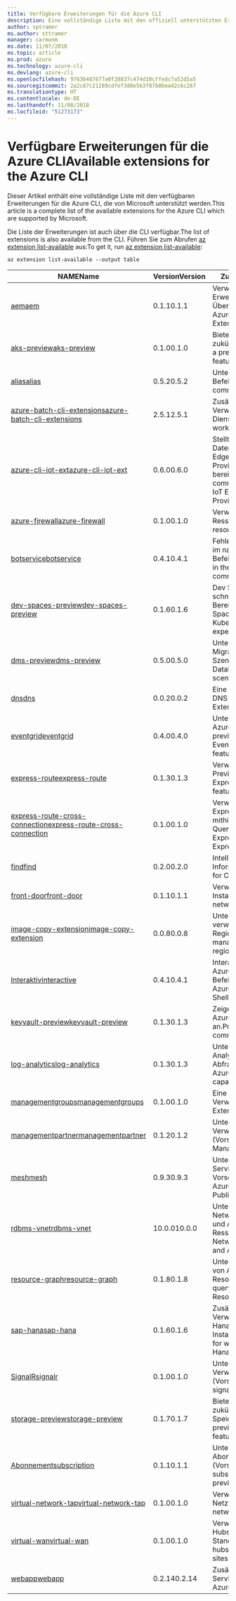```yaml
---
title: Verfügbare Erweiterungen für die Azure CLI
description: Eine vollständige Liste mit den offiziell unterstützten Erweiterungen für die Azure CLI
author: sptramer
ms.author: sttramer
manager: carmonm
ms.date: 11/07/2018
ms.topic: article
ms.prod: azure
ms.technology: azure-cli
ms.devlang: azure-cli
ms.openlocfilehash: 97636487677a0f28837c474d10cffedc7a52d5a5
ms.sourcegitcommit: 2a2c87c21289cdfef3d0e5b3f07b0bea42c6c267
ms.translationtype: HT
ms.contentlocale: de-DE
ms.lasthandoff: 11/08/2018
ms.locfileid: "51273173"
---
```

# <a name="available-extensions-for-the-azure-cli"></a><span data-ttu-id="59ef1-103">Verfügbare Erweiterungen für die Azure CLI</span><span class="sxs-lookup"><span data-stu-id="59ef1-103">Available extensions for the Azure CLI</span></span>

<span data-ttu-id="59ef1-104">Dieser Artikel enthält eine vollständige Liste mit den verfügbaren Erweiterungen für die Azure CLI, die von Microsoft unterstützt werden.</span><span class="sxs-lookup"><span data-stu-id="59ef1-104">This article is a complete list of the available extensions for the Azure CLI which are supported by Microsoft.</span></span>

<span data-ttu-id="59ef1-105">Die Liste der Erweiterungen ist auch über die CLI verfügbar.</span><span class="sxs-lookup"><span data-stu-id="59ef1-105">The list of extensions is also available  from the CLI.</span></span> <span data-ttu-id="59ef1-106">Führen Sie zum Abrufen [az extension list-available](/cli/azure/extension?view=azure-cli-latest#az-extension-list-available) aus:</span><span class="sxs-lookup"><span data-stu-id="59ef1-106">To get it, run [az extension list-available](/cli/azure/extension?view=azure-cli-latest#az-extension-list-available):</span></span>

```azurecli-interactive
az extension list-available --output table
```

| <span data-ttu-id="59ef1-107">NAME</span><span class="sxs-lookup"><span data-stu-id="59ef1-107">Name</span></span> | <span data-ttu-id="59ef1-108">Version</span><span class="sxs-lookup"><span data-stu-id="59ef1-108">Version</span></span> | <span data-ttu-id="59ef1-109">Zusammenfassung</span><span class="sxs-lookup"><span data-stu-id="59ef1-109">Summary</span></span> | <span data-ttu-id="59ef1-110">Vorschau</span><span class="sxs-lookup"><span data-stu-id="59ef1-110">Preview</span></span> |
|------|---------|---------|---------|
| [<span data-ttu-id="59ef1-111">aem</span><span class="sxs-lookup"><span data-stu-id="59ef1-111">aem</span></span>](https://github.com/Azure/azure-cli-extensions) | <span data-ttu-id="59ef1-112">0.1.1</span><span class="sxs-lookup"><span data-stu-id="59ef1-112">0.1.1</span></span> | <span data-ttu-id="59ef1-113">Verwalten der Azure-Erweiterungen zur verbesserten Überwachung für SAP</span><span class="sxs-lookup"><span data-stu-id="59ef1-113">Manage Azure Enhanced Monitoring Extensions for SAP</span></span> |  |
| [<span data-ttu-id="59ef1-114">aks-preview</span><span class="sxs-lookup"><span data-stu-id="59ef1-114">aks-preview</span></span>](https://github.com/Azure/azure-cli-extensions/tree/master/src/aks-preview) | <span data-ttu-id="59ef1-115">0.1.0</span><span class="sxs-lookup"><span data-stu-id="59ef1-115">0.1.0</span></span> | <span data-ttu-id="59ef1-116">Bietet eine Vorschau für zukünftige AKS-Features</span><span class="sxs-lookup"><span data-stu-id="59ef1-116">Provides a preview for upcoming AKS features</span></span> | <span data-ttu-id="59ef1-117">JA</span><span class="sxs-lookup"><span data-stu-id="59ef1-117">Yes</span></span> |
| [<span data-ttu-id="59ef1-118">alias</span><span class="sxs-lookup"><span data-stu-id="59ef1-118">alias</span></span>](https://github.com/Azure/azure-cli-extensions) | <span data-ttu-id="59ef1-119">0.5.2</span><span class="sxs-lookup"><span data-stu-id="59ef1-119">0.5.2</span></span> | <span data-ttu-id="59ef1-120">Unterstützung für Befehlsaliase</span><span class="sxs-lookup"><span data-stu-id="59ef1-120">Support for command aliases</span></span> | <span data-ttu-id="59ef1-121">JA</span><span class="sxs-lookup"><span data-stu-id="59ef1-121">Yes</span></span> |
| [<span data-ttu-id="59ef1-122">azure-batch-cli-extensions</span><span class="sxs-lookup"><span data-stu-id="59ef1-122">azure-batch-cli-extensions</span></span>](https://github.com/Azure/azure-batch-cli-extensions) | <span data-ttu-id="59ef1-123">2.5.1</span><span class="sxs-lookup"><span data-stu-id="59ef1-123">2.5.1</span></span> | <span data-ttu-id="59ef1-124">Zusätzliche Befehle für die Verwendung des Azure Batch-Diensts</span><span class="sxs-lookup"><span data-stu-id="59ef1-124">Additional commands for working with Azure Batch service</span></span> |  |
| [<span data-ttu-id="59ef1-125">azure-cli-iot-ext</span><span class="sxs-lookup"><span data-stu-id="59ef1-125">azure-cli-iot-ext</span></span>](https://github.com/azure/azure-iot-cli-extension) | <span data-ttu-id="59ef1-126">0.6.0</span><span class="sxs-lookup"><span data-stu-id="59ef1-126">0.6.0</span></span> | <span data-ttu-id="59ef1-127">Stellt die Befehlsebene der Datenebene für Azure IoT Hub, IoT Edge und den IoT Device Provisioning-Dienst bereit</span><span class="sxs-lookup"><span data-stu-id="59ef1-127">Provides the data plane command layer for Azure IoT Hub, IoT Edge and IoT Device Provisioning Service</span></span> |  |
| [<span data-ttu-id="59ef1-128">azure-firewall</span><span class="sxs-lookup"><span data-stu-id="59ef1-128">azure-firewall</span></span>](https://github.com/Azure/azure-cli-extensions/tree/master/src/azure-firewall) | <span data-ttu-id="59ef1-129">0.1.0</span><span class="sxs-lookup"><span data-stu-id="59ef1-129">0.1.0</span></span> | <span data-ttu-id="59ef1-130">Verwalten von Azure Firewall-Ressourcen</span><span class="sxs-lookup"><span data-stu-id="59ef1-130">Manage Azure Firewall resources.</span></span> | <span data-ttu-id="59ef1-131">JA</span><span class="sxs-lookup"><span data-stu-id="59ef1-131">Yes</span></span> |
| [<span data-ttu-id="59ef1-132">botservice</span><span class="sxs-lookup"><span data-stu-id="59ef1-132">botservice</span></span>](https://github.com/Azure/azure-cli-extensions) | <span data-ttu-id="59ef1-133">0.4.1</span><span class="sxs-lookup"><span data-stu-id="59ef1-133">0.4.1</span></span> | <span data-ttu-id="59ef1-134">Fehlerbehebungen für Probleme im nativen botservice-CLI-Befehlsmodul.</span><span class="sxs-lookup"><span data-stu-id="59ef1-134">Bug fixes for issues in the native botservice cli command module.</span></span> | <span data-ttu-id="59ef1-135">JA</span><span class="sxs-lookup"><span data-stu-id="59ef1-135">Yes</span></span> |
| [<span data-ttu-id="59ef1-136">dev-spaces-preview</span><span class="sxs-lookup"><span data-stu-id="59ef1-136">dev-spaces-preview</span></span>](https://github.com/Azure/azure-cli-extensions) | <span data-ttu-id="59ef1-137">0.1.6</span><span class="sxs-lookup"><span data-stu-id="59ef1-137">0.1.6</span></span> | <span data-ttu-id="59ef1-138">Dev Spaces ermöglicht eine schnelle, iterative Kubernetes-Bereitstellung für Teams.</span><span class="sxs-lookup"><span data-stu-id="59ef1-138">Dev Spaces provides a rapid, iterative Kubernetes development experience for teams.</span></span> | <span data-ttu-id="59ef1-139">JA</span><span class="sxs-lookup"><span data-stu-id="59ef1-139">Yes</span></span> |
| [<span data-ttu-id="59ef1-140">dms-preview</span><span class="sxs-lookup"><span data-stu-id="59ef1-140">dms-preview</span></span>](https://github.com/Azure/azure-cli-extensions/tree/master/src/dms-preview) | <span data-ttu-id="59ef1-141">0.5.0</span><span class="sxs-lookup"><span data-stu-id="59ef1-141">0.5.0</span></span> | <span data-ttu-id="59ef1-142">Unterstützung für neue Database Migration Service-Szenarien.</span><span class="sxs-lookup"><span data-stu-id="59ef1-142">Support for new Database Migration Service scenarios.</span></span> | <span data-ttu-id="59ef1-143">JA</span><span class="sxs-lookup"><span data-stu-id="59ef1-143">Yes</span></span> |
| [<span data-ttu-id="59ef1-144">dns</span><span class="sxs-lookup"><span data-stu-id="59ef1-144">dns</span></span>](https://github.com/Azure/azure-cli-extensions) | <span data-ttu-id="59ef1-145">0.0.2</span><span class="sxs-lookup"><span data-stu-id="59ef1-145">0.0.2</span></span> | <span data-ttu-id="59ef1-146">Eine Azure CLI-Erweiterung für DNS-Zonen</span><span class="sxs-lookup"><span data-stu-id="59ef1-146">An Azure CLI Extension for DNS zones</span></span> |  |
| [<span data-ttu-id="59ef1-147">eventgrid</span><span class="sxs-lookup"><span data-stu-id="59ef1-147">eventgrid</span></span>](https://github.com/Azure/azure-cli-extensions) | <span data-ttu-id="59ef1-148">0.4.0</span><span class="sxs-lookup"><span data-stu-id="59ef1-148">0.4.0</span></span> | <span data-ttu-id="59ef1-149">Unterstützung für Features von Azure EventGrid 2018-09-15-preview</span><span class="sxs-lookup"><span data-stu-id="59ef1-149">Support for Azure EventGrid 2018-09-15-preview features</span></span> | <span data-ttu-id="59ef1-150">JA</span><span class="sxs-lookup"><span data-stu-id="59ef1-150">Yes</span></span> |
| [<span data-ttu-id="59ef1-151">express-route</span><span class="sxs-lookup"><span data-stu-id="59ef1-151">express-route</span></span>](https://github.com/Azure/azure-cli-extensions/tree/master/src/express-route) | <span data-ttu-id="59ef1-152">0.1.3</span><span class="sxs-lookup"><span data-stu-id="59ef1-152">0.1.3</span></span> | <span data-ttu-id="59ef1-153">Verwalten von Expressroute mit Previewfunktionen</span><span class="sxs-lookup"><span data-stu-id="59ef1-153">Manage ExpressRoutes with preview features.</span></span> | <span data-ttu-id="59ef1-154">JA</span><span class="sxs-lookup"><span data-stu-id="59ef1-154">Yes</span></span> |
| [<span data-ttu-id="59ef1-155">express-route-cross-connection</span><span class="sxs-lookup"><span data-stu-id="59ef1-155">express-route-cross-connection</span></span>](https://github.com/Azure/azure-cli-extensions/tree/master/src/express-route-cross-connection) | <span data-ttu-id="59ef1-156">0.1.0</span><span class="sxs-lookup"><span data-stu-id="59ef1-156">0.1.0</span></span> | <span data-ttu-id="59ef1-157">Verwalten von benutzerdefinierten ExpressRoute-Verbindungen mithilfe einer ExpressRoute-Querverbindung</span><span class="sxs-lookup"><span data-stu-id="59ef1-157">Manage customer ExpressRoute circuits using an ExpressRoute cross-connection.</span></span> |  |
| [<span data-ttu-id="59ef1-158">find</span><span class="sxs-lookup"><span data-stu-id="59ef1-158">find</span></span>](https://github.com/Azure/azure-cli-extensions/tree/master/src/find) | <span data-ttu-id="59ef1-159">0.2.0</span><span class="sxs-lookup"><span data-stu-id="59ef1-159">0.2.0</span></span> | <span data-ttu-id="59ef1-160">Intelligentes Abfragen von CLI-Informationen</span><span class="sxs-lookup"><span data-stu-id="59ef1-160">Intelligent querying for CLI information.</span></span> | <span data-ttu-id="59ef1-161">JA</span><span class="sxs-lookup"><span data-stu-id="59ef1-161">Yes</span></span> |
| [<span data-ttu-id="59ef1-162">front-door</span><span class="sxs-lookup"><span data-stu-id="59ef1-162">front-door</span></span>](https://github.com/Azure/azure-cli-extensions/tree/master/src/front-door) | <span data-ttu-id="59ef1-163">0.1.1</span><span class="sxs-lookup"><span data-stu-id="59ef1-163">0.1.1</span></span> | <span data-ttu-id="59ef1-164">Verwalten von Front Door-Instanzen für Netzwerke</span><span class="sxs-lookup"><span data-stu-id="59ef1-164">Manage networking Front Doors.</span></span> | <span data-ttu-id="59ef1-165">JA</span><span class="sxs-lookup"><span data-stu-id="59ef1-165">Yes</span></span> |
| [<span data-ttu-id="59ef1-166">image-copy-extension</span><span class="sxs-lookup"><span data-stu-id="59ef1-166">image-copy-extension</span></span>](https://github.com/Azure/azure-cli-extensions) | <span data-ttu-id="59ef1-167">0.0.8</span><span class="sxs-lookup"><span data-stu-id="59ef1-167">0.0.8</span></span> | <span data-ttu-id="59ef1-168">Unterstützung für das Kopieren verwalteter VM-Images zwischen Regionen</span><span class="sxs-lookup"><span data-stu-id="59ef1-168">Support for copying managed vm images between regions</span></span> |  |
| [<span data-ttu-id="59ef1-169">Interaktiv</span><span class="sxs-lookup"><span data-stu-id="59ef1-169">interactive</span></span>](https://github.com/Azure/azure-cli) | <span data-ttu-id="59ef1-170">0.4.1</span><span class="sxs-lookup"><span data-stu-id="59ef1-170">0.4.1</span></span> | <span data-ttu-id="59ef1-171">Interaktive Shell der Microsoft Azure-Befehlszeilenschnittstelle</span><span class="sxs-lookup"><span data-stu-id="59ef1-171">Microsoft Azure Command-Line Interactive Shell</span></span> | <span data-ttu-id="59ef1-172">JA</span><span class="sxs-lookup"><span data-stu-id="59ef1-172">Yes</span></span> |
| [<span data-ttu-id="59ef1-173">keyvault-preview</span><span class="sxs-lookup"><span data-stu-id="59ef1-173">keyvault-preview</span></span>](https://github.com/Azure/azure-keyvault-cli-extension) | <span data-ttu-id="59ef1-174">0.1.3</span><span class="sxs-lookup"><span data-stu-id="59ef1-174">0.1.3</span></span> | <span data-ttu-id="59ef1-175">Zeigen Sie eine Vorschau der Azure Key Vault-Befehle an.</span><span class="sxs-lookup"><span data-stu-id="59ef1-175">Preview Azure Key Vault commands.</span></span> | <span data-ttu-id="59ef1-176">JA</span><span class="sxs-lookup"><span data-stu-id="59ef1-176">Yes</span></span> |
| [<span data-ttu-id="59ef1-177">log-analytics</span><span class="sxs-lookup"><span data-stu-id="59ef1-177">log-analytics</span></span>](https://github.com/Azure/azure-cli-extensions/tree/master/src/log-analytics) | <span data-ttu-id="59ef1-178">0.1.3</span><span class="sxs-lookup"><span data-stu-id="59ef1-178">0.1.3</span></span> | <span data-ttu-id="59ef1-179">Unterstützung für Azure Log Analytics-Abfragefunktionen</span><span class="sxs-lookup"><span data-stu-id="59ef1-179">Support for Azure Log Analytics query capabilities.</span></span> | <span data-ttu-id="59ef1-180">JA</span><span class="sxs-lookup"><span data-stu-id="59ef1-180">Yes</span></span> |
| [<span data-ttu-id="59ef1-181">managementgroups</span><span class="sxs-lookup"><span data-stu-id="59ef1-181">managementgroups</span></span>](https://github.com/Azure/azure-cli-extensions) | <span data-ttu-id="59ef1-182">0.1.0</span><span class="sxs-lookup"><span data-stu-id="59ef1-182">0.1.0</span></span> | <span data-ttu-id="59ef1-183">Eine Azure CLI-Erweiterung für Verwaltungsgruppen</span><span class="sxs-lookup"><span data-stu-id="59ef1-183">An Azure CLI Extension for Management Groups</span></span> |  |
| [<span data-ttu-id="59ef1-184">managementpartner</span><span class="sxs-lookup"><span data-stu-id="59ef1-184">managementpartner</span></span>](https://github.com/Azure/azure-cli-extensions) | <span data-ttu-id="59ef1-185">0.1.2</span><span class="sxs-lookup"><span data-stu-id="59ef1-185">0.1.2</span></span> | <span data-ttu-id="59ef1-186">Unterstützung für Verwaltungspartner (Vorschauversion)</span><span class="sxs-lookup"><span data-stu-id="59ef1-186">Support for Management Partner preview</span></span> |  |
| [<span data-ttu-id="59ef1-187">mesh</span><span class="sxs-lookup"><span data-stu-id="59ef1-187">mesh</span></span>](https://github.com/Azure/azure-cli-extensions) | <span data-ttu-id="59ef1-188">0.9.3</span><span class="sxs-lookup"><span data-stu-id="59ef1-188">0.9.3</span></span> | <span data-ttu-id="59ef1-189">Unterstützung für Microsoft Azure Service Fabric Mesh: Öffentliche Vorschau</span><span class="sxs-lookup"><span data-stu-id="59ef1-189">Support for Microsoft Azure Service Fabric Mesh - Public Preview</span></span> | <span data-ttu-id="59ef1-190">JA</span><span class="sxs-lookup"><span data-stu-id="59ef1-190">Yes</span></span> |
| [<span data-ttu-id="59ef1-191">rdbms-vnet</span><span class="sxs-lookup"><span data-stu-id="59ef1-191">rdbms-vnet</span></span>](https://github.com/Azure/azure-cli-extensions) | <span data-ttu-id="59ef1-192">10.0.0</span><span class="sxs-lookup"><span data-stu-id="59ef1-192">10.0.0</span></span> | <span data-ttu-id="59ef1-193">Unterstützung für Virtual Network-Regeln in Azure MySQL- und Azure PostgreSQL-Ressourcen</span><span class="sxs-lookup"><span data-stu-id="59ef1-193">Support for Virtual Network rules in Azure MySQL and Azure PostgreSQL resources</span></span> |  |
| [<span data-ttu-id="59ef1-194">resource-graph</span><span class="sxs-lookup"><span data-stu-id="59ef1-194">resource-graph</span></span>](https://github.com/Azure/azure-cli-extensions/tree/master/src/resource-graph) | <span data-ttu-id="59ef1-195">0.1.8</span><span class="sxs-lookup"><span data-stu-id="59ef1-195">0.1.8</span></span> | <span data-ttu-id="59ef1-196">Unterstützung für das Abfragen von Azure-Ressourcen mit Resource Graph.</span><span class="sxs-lookup"><span data-stu-id="59ef1-196">Support for querying Azure resources with Resource Graph.</span></span> | <span data-ttu-id="59ef1-197">JA</span><span class="sxs-lookup"><span data-stu-id="59ef1-197">Yes</span></span> |
| [<span data-ttu-id="59ef1-198">sap-hana</span><span class="sxs-lookup"><span data-stu-id="59ef1-198">sap-hana</span></span>](https://github.com/Azure/azure-hanaonazure-cli-extension) | <span data-ttu-id="59ef1-199">0.1.6</span><span class="sxs-lookup"><span data-stu-id="59ef1-199">0.1.6</span></span> | <span data-ttu-id="59ef1-200">Zusätzliche Befehle für die Verwendung von SAP-HanaOnAzure-Instanzen.</span><span class="sxs-lookup"><span data-stu-id="59ef1-200">Additional commands for working with SAP HanaOnAzure instances.</span></span> |  |
| [<span data-ttu-id="59ef1-201">SignalR</span><span class="sxs-lookup"><span data-stu-id="59ef1-201">signalr</span></span>](https://github.com/Azure/azure-cli-extensions) | <span data-ttu-id="59ef1-202">0.1.0</span><span class="sxs-lookup"><span data-stu-id="59ef1-202">0.1.0</span></span> | <span data-ttu-id="59ef1-203">Unterstützung für die SignalR-Verwaltung (Vorschauversion)</span><span class="sxs-lookup"><span data-stu-id="59ef1-203">Support for signalr management preview.</span></span> | <span data-ttu-id="59ef1-204">JA</span><span class="sxs-lookup"><span data-stu-id="59ef1-204">Yes</span></span> |
| [<span data-ttu-id="59ef1-205">storage-preview</span><span class="sxs-lookup"><span data-stu-id="59ef1-205">storage-preview</span></span>](https://github.com/Azure/azure-cli-extensions/tree/master/src/storage-preview) | <span data-ttu-id="59ef1-206">0.1.7</span><span class="sxs-lookup"><span data-stu-id="59ef1-206">0.1.7</span></span> | <span data-ttu-id="59ef1-207">Bietet eine Vorschau für zukünftige Speicherfeatures.</span><span class="sxs-lookup"><span data-stu-id="59ef1-207">Provides a preview for upcoming storage features.</span></span> | <span data-ttu-id="59ef1-208">JA</span><span class="sxs-lookup"><span data-stu-id="59ef1-208">Yes</span></span> |
| [<span data-ttu-id="59ef1-209">Abonnement</span><span class="sxs-lookup"><span data-stu-id="59ef1-209">subscription</span></span>](https://github.com/Azure/azure-cli-extensions) | <span data-ttu-id="59ef1-210">0.1.1</span><span class="sxs-lookup"><span data-stu-id="59ef1-210">0.1.1</span></span> | <span data-ttu-id="59ef1-211">Unterstützung für die Abonnementverwaltung (Vorschauversion)</span><span class="sxs-lookup"><span data-stu-id="59ef1-211">Support for subscription management preview.</span></span> |  |
| [<span data-ttu-id="59ef1-212">virtual-network-tap</span><span class="sxs-lookup"><span data-stu-id="59ef1-212">virtual-network-tap</span></span>](https://github.com/Azure/azure-cli-extensions/tree/master/src/virtual-network-tap) | <span data-ttu-id="59ef1-213">0.1.0</span><span class="sxs-lookup"><span data-stu-id="59ef1-213">0.1.0</span></span> | <span data-ttu-id="59ef1-214">Verwalten von TAPs für virtuelle Netzwerke (VTAP)</span><span class="sxs-lookup"><span data-stu-id="59ef1-214">Manage virtual network taps (VTAP).</span></span> | <span data-ttu-id="59ef1-215">JA</span><span class="sxs-lookup"><span data-stu-id="59ef1-215">Yes</span></span> |
| [<span data-ttu-id="59ef1-216">virtual-wan</span><span class="sxs-lookup"><span data-stu-id="59ef1-216">virtual-wan</span></span>](https://github.com/Azure/azure-cli-extensions/tree/master/src/virtual-wan) | <span data-ttu-id="59ef1-217">0.1.0</span><span class="sxs-lookup"><span data-stu-id="59ef1-217">0.1.0</span></span> | <span data-ttu-id="59ef1-218">Verwalten von virtuellen WANs, Hubs, VPN-Gateways und VPN-Standorten</span><span class="sxs-lookup"><span data-stu-id="59ef1-218">Manage virtual WAN, hubs, VPN gateways and VPN sites.</span></span> | <span data-ttu-id="59ef1-219">JA</span><span class="sxs-lookup"><span data-stu-id="59ef1-219">Yes</span></span> |
| [<span data-ttu-id="59ef1-220">webapp</span><span class="sxs-lookup"><span data-stu-id="59ef1-220">webapp</span></span>](https://github.com/Azure/azure-cli-extensions) | <span data-ttu-id="59ef1-221">0.2.14</span><span class="sxs-lookup"><span data-stu-id="59ef1-221">0.2.14</span></span> | <span data-ttu-id="59ef1-222">Zusätzliche Befehle für Azure App Service</span><span class="sxs-lookup"><span data-stu-id="59ef1-222">Additional commands for Azure AppService.</span></span> | <span data-ttu-id="59ef1-223">JA</span><span class="sxs-lookup"><span data-stu-id="59ef1-223">Yes</span></span> |
